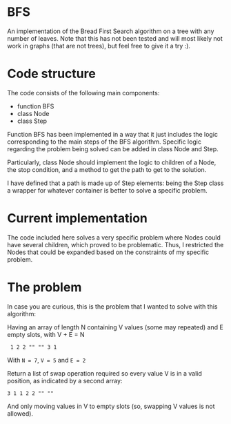 # BFS
An implementation of the Bread First Search algorithm on a tree with any number of leaves. Note that this has not been tested and will most likely not work in graphs (that are not trees), but feel free to give it a try :).

# Code structure

The code consists of the following main components:

* function BFS
* class Node
* class Step

Function BFS has been implemented in a way that it just includes the logic corresponding to the main steps of the BFS algorithm. Specific logic regarding the problem being solved can be added in class Node and Step.

Particularly, class Node should implement the logic to children of a Node, the stop condition, and a method to get the path to get to the solution.

I have defined that a path is made up of Step elements: being the Step class a wrapper for whatever container is better to solve a specific problem. 

# Current implementation

The code included here solves a very specific problem where Nodes could have several children, which proved to be problematic. Thus, I restricted the Nodes that could be expanded based on the constraints of my specific problem.

# The problem

In case you are curious, this is the problem that I wanted to solve with this algorithm:

Having an array of length N containing V values (some may repeated) and E empty slots, with V + E = N

```
 1 2 2 "" "" 3 1
```

With `N = 7`, `V = 5` and `E = 2`

Return a list of swap operation required so every value V is in a valid position, as indicated by a second array:

```
3 1 1 2 2 "" ""
```

And only moving values in V to empty slots (so, swapping V values is not allowed).
